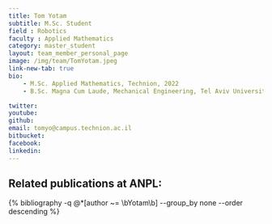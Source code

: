 ```yaml
---
title: Tom Yotam
subtitle: M.Sc. Student
field : Robotics
faculty : Applied Mathematics
category: master_student
layout: team_member_personal_page
image: /img/team/TomYotam.jpeg
link-new-tab: true
bio:
    - M.Sc. Applied Mathematics, Technion, 2022
    - B.Sc. Magna Cum Laude, Mechanical Engineering, Tel Aviv University 2017

twitter:
youtube: 
github:
email: tomyo@campus.technion.ac.il
bitbucket: 
facebook: 
linkedin: 
---
```


## Related publications at ANPL:

{% bibliography -q @*[author ~= \bYotam\b] --group_by none --order descending %}